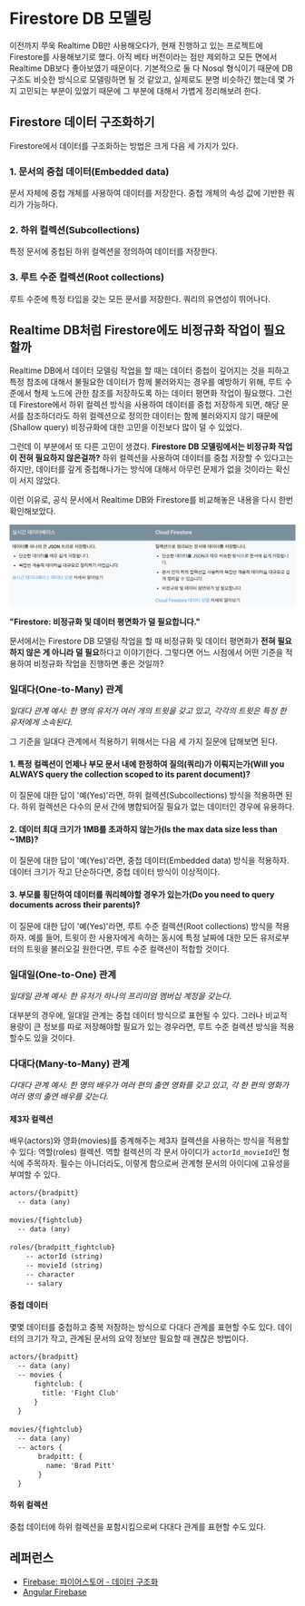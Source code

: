 # Firestore DB 모델링

이전까지 쭈욱 Realtime DB만 사용해오다가, 현재 진행하고 있는 프로젝트에 Firestore를 사용해보기로 했다. 아직 베타 버전이라는 점만 제외하고 모든 면에서 Realtime DB보다 좋아보였기 때문이다. 기본적으로 둘 다 Nosql 형식이기 때문에 DB 구조도 비슷한 방식으로 모델링하면 될 것 같았고, 실제로도 분명 비슷하긴 했는데 몇 가지 고민되는 부분이 있었기 때문에 그 부분에 대해서 가볍게 정리해보려 한다.

## Firestore 데이터 구조화하기

Firestore에서 데이터를 구조화하는 방법은 크게 다음 세 가지가 있다.

### 1. 문서의 중첩 데이터(Embedded data)

문서 자체에 중첩 개체를 사용하여 데이터를 저장한다. 중첩 개체의 속성 값에 기반한 쿼리가 가능하다.

### 2. 하위 컬렉션(Subcollections)

특정 문서에 중첩된 하위 컬렉션을 정의하여 데이터를 저장한다.

### 3. 루트 수준 컬렉션(Root collections)

루트 수준에 특정 타입을 갖는 모든 문서를 저장한다. 쿼리의 유연성이 뛰어나다.

## Realtime DB처럼 Firestore에도 비정규화 작업이 필요할까

Realtime DB에서 데이터 모델링 작업을 할 때는 데이터 중첩이 깊어지는 것을 피하고 특정 참조에 대해서 불필요한 데이터가 함께 불러와지는 경우를 예방하기 위해, 루트 수준에서 형제 노드에 관한 참조를 저장하도록 하는 데이터 평면화 작업이 필요했다. 그런데 Firestore에서 하위 컬렉션 방식을 사용하여 데이터를 중첩 저장하게 되면, 해당 문서를 참조하더라도 하위 컬렉션으로 정의한 데이터는 함께 불러와지지 않기 때문에(Shallow query) 비정규화에 대한 고민을 이전보다 많이 덜 수 있었다.

그런데 이 부분에서 또 다른 고민이 생겼다. **Firestore DB 모델링에서는 비정규화 작업이 전혀 필요하지 않은걸까?** 하위 컬렉션을 사용하여 데이터를 중첩 저장할 수 있다고는 하지만, 데이터를 깊게 중첩해나가는 방식에 대해서 아무런 문제가 없을 것이라는 확신이 서지 않았다.

이런 이유로, 공식 문서에서 Realtime DB와 Firestore를 비교해놓은 내용을 다시 한번 확인해보았다.

![Realtime DB와 Firestore 비교](./firestore-database-modeling.png)

**"Firestore: 비정규화 및 데이터 평면화가 덜 필요합니다."**

문서에서는 Firestore DB 모델링 작업을 할 때 비정규화 및 데이터 평면화가 **전혀 필요하지 않은 게 아니라 덜 필요**하다고 이야기한다. 그렇다면 어느 시점에서 어떤 기준을 적용하여 비정규화 작업을 진행하면 좋은 것일까?

### 일대다(One-to-Many) 관계

*일대다 관계 예시: 한 명의 유저가 여러 개의 트윗을 갖고 있고, 각각의 트윗은 특정 한 유저에게 소속된다.*

그 기준을 일대다 관계에서 적용하기 위해서는 다음 세 가지 질문에 답해보면 된다.

#### 1. 특정 컬렉션이 언제나 부모 문서 내에 한정하여 질의(쿼리)가 이뤄지는가(Will you ALWAYS query the collection scoped to its parent document)?

이 질문에 대한 답이 '예(Yes)'라면, 하위 컬렉션(Subcollections) 방식을 적용하면 된다. 하위 컬렉션은 다수의 문서 간에 병합되어질 필요가 없는 데이터인 경우에 유용하다.

#### 2. 데이터 최대 크기가 1MB를 초과하지 않는가(Is the max data size less than ~1MB)?

이 질문에 대한 답이 '예(Yes)'라면, 중첩 데이터(Embedded data) 방식을 적용하자. 데이터 크기가 작고 단순하다면, 중첩 데이터 방식이 이상적이다.

#### 3. 부모를 횡단하여 데이터를 쿼리헤야할 경우가 있는가(Do you need to query documents across their parents)?

이 질문에 대한 답이 '예(Yes)'라면, 루트 수준 컬렉션(Root collections) 방식을 적용하자. 예를 들어, 트윗이 한 사용자에게 속하는 동시에 특정 날짜에 대한 모든 유저로부터의 트윗을 불러오길 원한다면, 루트 수준 컬랙션이 적합할 것이다.

### 일대일(One-to-One) 관계

*일대일 관계 예시: 한 유저가 하나의 프리미엄 멤버십 계정을 갖는다.*

대부분의 경우에, 일대일 관계는 중첩 데이터 방식으로 표현될 수 있다. 그러나 비교적 용량이 큰 정보를 따로 저장해야할 필요가 있는 경우라면, 루트 수준 컬렉션 방식을 적용할수도 있을 것이다.

### 다대다(Many-to-Many) 관계

*다대다 관계 예시: 한 명의 배우가 여러 편의 출연 영화를 갖고 있고, 각 한 편의 영화가 여러 명의 출연 배우를 갖는다.*

#### 제3자 컬렉션

배우(actors)와 영화(movies)를 중계해주는 제3자 컬렉션을 사용하는 방식을 적용할 수 있다: 역할(roles) 컬렉션. 역할 컬렉션의 각 문서 아이디가 `actorId_movieId`인 형식에 주목하자. 필수는 아니더라도, 이렇게 함으로써 관계형 문서의 아이디에 고유성을 부여할 수 있다.

```plain
actors/{bradpitt}
  -- data (any)

movies/{fightclub}
  -- data (any)
  
roles/{bradpitt_fightclub}
    -- actorId (string)
    -- movieId (string)
    -- character
    -- salary
```

#### 중첩 데이터

몇몇 데이터를 중첩하고 중복 저장하는 방식으로 다대다 관계를 표현할 수도 있다. 데이터의 크기가 작고, 관계된 문서의 요약 정보만 필요할 때 괜찮은 방법이다.

```plain
actors/{bradpitt}
  -- data (any)
  -- movies {
      fightclub: {
        title: 'Fight Club'
      }
  }

movies/{fightclub}
  -- data (any)
  -- actors {
       bradpitt: {
         name: 'Brad Pitt'
       }
  }
```

#### 하위 컬렉션

중첩 데이터에 하위 컬렉션을 포함시킴으로써 다대다 관계를 표현할 수도 있다.

## 레퍼런스

* [Firebase: 파이어스토어 - 데이터 구조화](https://firebase.google.com/docs/firestore/manage-data/structure-data)
* [Angular Firebase](https://angularfirebase.com/lessons/firestore-nosql-data-modeling-by-example/)

